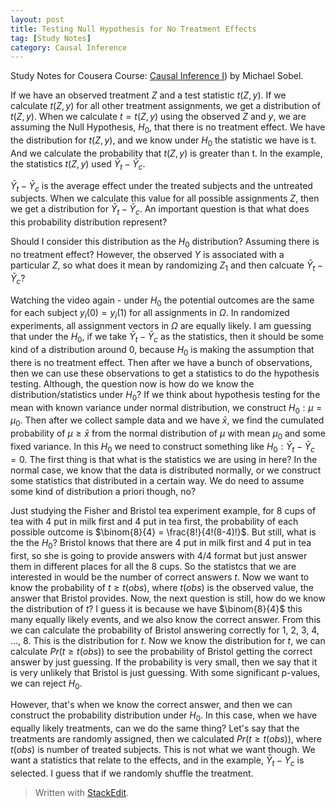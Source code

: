 ```yaml
---
layout: post
title: Testing Null Hypothesis for No Treatment Effects
tag: [Study Notes]
category: Causal Inference
---
```


Study Notes for Cousera Course: [Causal Inference I](https://www.coursera.org/learn/causal-inference)) by Michael Sobel.

If we have an observed treatment $Z$ and a test statistic $t(Z, y)$. If we calculate $t(Z, y)$ for all other treatment assignments, we get a distribution of $t(Z, y)$. When we calculate $t = t(Z, y)$ using the observed $Z$ and $y$, we are assuming the Null Hypothesis, $H_0$, that there is no treatment effect. We have the distribution for $t(Z, y)$, and we know under $H_0$ the statistic we have is t. And we calculate the probability that $t(Z, y)$ is greater than t. In the example, the statistics $t(Z, y)$ used $\bar{Y}_t - \bar{Y}_c$. 

$\bar{Y}_t - \bar{Y}_c$ is the average effect under the treated subjects and the untreated subjects. When we calculate this value for all possible assignments $Z$, then we get a distribution for $\bar{Y}_t - \bar{Y}_c$. An important question is that what does this probability distribution represent?

Should I consider this distribution as the $H_0$ distribution? Assuming there is no treatment effect? However, the observed $Y$ is associated with a particular $Z$, so what does it mean by randomizing $Z_1$ and then calcuate $\bar{Y}_t - \bar{Y}_c$?

Watching the video again - under $H_0$ the potential outcomes are the same for each subject $y_i(0) = y_i(1)$ for all assignments in $\Omega$. In randomized experiments, all assignment vectors in $\Omega$ are equally likely. I am guessing that under the $H_0$, if we take $\bar{Y}_t - \bar{Y}_c$ as the statistics, then it should be some kind of a distribution around 0, because $H_0$ is making the assumption that there is no treatment effect. Then after we have a bunch of observations, then we can use these observations to get a statistics to do the hypothesis testing. Although, the question now is how do we know the distribution/statistics under $H_0$? If we think about hypothesis testing for the mean with known variance under normal distribution, we construct $H_0:\mu=\mu_0$. Then after we collect sample data and we have $\bar{x}$, we find the cumulated probability of  $\mu \geq \bar{x}$ from the normal distribution of $\mu$ with   mean $\mu_0$ and some fixed variance. In this $H_0$ we need to construct something like $H_0: \bar{Y}_t - \bar{Y}_c=0$. The first thing is that what is the statistics we are using in here? In the normal case, we know that the data is distributed normally, or we construct some statistics that distributed in a certain way. We do need to assume some kind of distribution a priori though, no? 

Just studying the Fisher and Bristol tea experiment example, for 8 cups of tea with 4 put in milk first and 4 put in tea first, the probability of each possible outcome is $\binom{8}{4} = \frac{8!}{4!(8-4)!}$. But still, what is the the $H_0$? Bristol knows that there are 4 put in milk first and 4 put in tea first, so she is going to provide answers with 4/4 format but just answer them in different places for all the 8 cups. So the statistcs that we are interested in would be the number of correct answers $t$. Now we want to know the probability of $t\geq t(obs)$, where $t(obs)$ is the observed value, the answer that Bristol provides. Now, the next question is still, how do we know the distribution of $t$? I guess it is because we have $\binom{8}{4}$ this many equally likely events, and we also know the correct answer. From this we can calculate the probability of Bristol answering correctly for 1, 2, 3, 4, ..., 8. This is the distribution for $t$. Now we know the distribution for $t$, we can calculate $Pr(t\geq t(obs))$ to see the probability of Bristol getting the correct answer by just guessing. If the probability is very small, then we say that it is very unlikely that Bristol is just guessing. With some significant p-values, we can reject $H_0$. 

However, that's when we know the correct answer, and then we can construct the probability distribution under $H_0$. In this case, when we have equally likely treatments, can we do the same thing? Let's say that the treatments are randomly assigned, then we calculated $Pr(t\geq t(obs))$, where $t(obs)$ is number of treated subjects. This is not what we want though. We want a statistics that relate to the effects, and in the example,  $\bar{Y}_t - \bar{Y}_c$ is selected. I guess that if we randomly shuffle the treatment. 







> Written with [StackEdit](https://stackedit.io/).
<!--stackedit_data:
eyJoaXN0b3J5IjpbLTExNjI2MjEwMzMsMjA1MTQxMzc1MCw2ND
QzNzM2MzUsLTE0ODUxMDgwNzEsLTEwOTgyMjc3OTUsMTMxMTQ1
ODg3MSw1NjYyMDY2MzgsLTE5NTM0MTM4NjQsMjAwNzQ1NTMyNS
wtMjA2OTcwODU0NV19
-->